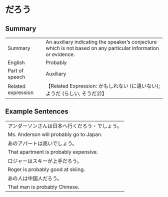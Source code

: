 # だろう

## Summary

<table><tr>   <td>Summary</td>   <td>An auxiliary indicating the speaker’s conjecture which is not based on any particular information or evidence.</td></tr><tr>   <td>English</td>   <td>Probably</td></tr><tr>   <td>Part of speech</td>   <td>Auxiliary</td></tr><tr>   <td>Related expression</td>   <td>【Related Expression: かもしれない (に違いない); ようだ (らしい, そうだ2)】</td></tr></table>

## Example Sentences

<table><tr><td>アンダーソンさんは日本へ行くだろう・でしょう。</td></tr><tr><td>Ms. Anderson will probably go to Japan.</td></tr><tr><td>あのアパートは高いでしょう。</td></tr><tr><td>That apartment is probably expensive.</td></tr><tr><td>ロジャーはスキーが上手だろう。</td></tr><tr><td>Roger is probably good at skiing.</td></tr><tr><td>あの人は中国人だろう。</td></tr><tr><td>That man is probably Chinese.</td></tr></table>

